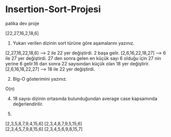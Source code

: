 # Insertion-Sort-Projesi
patika dev proje



[22,27,16,2,18,6] 

1) Yukarı verilen dizinin sort türüne göre aşamalarını yazınız.

[2,27,16,22,18,6] --> 2 ile 22 yer değiştirdi. 2 başa gelir.
[2,6,16,22,18,27] --> 6 ile 27 yer değiştirdi. 27 den sonra gelen en küçük sayı 6 olduğu için 27 nin yerine 6 gelir.16  dan sonra 22 sayısından küçük olan 18 yer değiştirir.
[2,6,16,18,22,27] --> 18 ile 22 yer değiştirdi.

2) Big-O gösterimini yazınız.

O(n)


4) 18 sayısı dizinin ortasında bulunduğundan average case kapsamında değerlendirilir.

5)

[2,3,5,8,7,9,4,15,6]
[2,3,4,8,7,9,5,15,6]  
[2,3,4,5,7,9,8,15,6] 
[2,3,4,5,6,9,8,15,7] 
